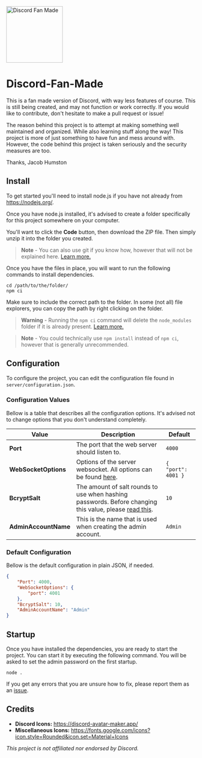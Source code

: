 <picture>
  <source media="(prefers-color-scheme: dark)" srcset="client/assets/public/images/icon/zoomed-white.png" height="150px" width="150px">
  <source media="(prefers-color-scheme: light)" srcset="client/assets/public/images/icon/zoomed-black.png" height="150px" width="150px">
  <img alt="Discord Fan Made">
</picture>

# Discord-Fan-Made

This is a fan made version of Discord, with way less features of course. This is still being created, and may not function or work correctly. If you would like to contribute, don't hesitate to make a pull request or issue!

The reason behind this project is to attempt at making something well maintained and organized. While also learning stuff along the way! This project is more of just something to have fun and mess around with. However, the code behind this project is taken seriously and the security measures are too.

Thanks, Jacob Humston

## Install

To get started you'll need to install node.js if you have not already from https://nodejs.org/.

Once you have node.js installed, it's advised to create a folder specifically for this project somewhere on your computer.

You'll want to click the **Code** button, then download the ZIP file. Then simply unzip it into the folder you created.
> **Note** - You can also use git if you know how, however that will not be explained here. [Learn more.](https://docs.github.com/en/repositories/creating-and-managing-repositories/cloning-a-repository)

Once you have the files in place, you will want to run the following commands to install dependencies.

```console
cd /path/to/the/folder/
npm ci
```
Make sure to include the correct path to the folder. In some (not all) file explorers, you can copy the path by right clicking on the folder.

> **Warning** - Running the `npm ci` command will delete the `node_modules` folder if it is already present. [Learn more.](https://docs.npmjs.com/cli/v9/commands/npm-ci)

> **Note** - You could technically use `npm install` instead of `npm ci`, however that is generally unrecommended.

## Configuration 

To configure the project, you can edit the configuration file found in `server/configuration.json`.

### Configuration Values

Bellow is a table that describes all the configuration options. It's advised not to change options that you don't understand completely.

Value | Description | Default
----- | ----------- | -------
**Port** | The port that the web server should listen to. | `4000`
**WebSocketOptions** | Options of the server websocket. All options can be found [here](https://github.com/websockets/ws/blob/HEAD/doc/ws.md#new-websocketserveroptions-callback). | `{ "port": 4001 }`
**BcryptSalt** | The amount of salt rounds to use when hashing passwords. Before changing this value, please [read this](https://github.com/kelektiv/node.bcrypt.js#a-note-on-rounds). | `10`
**AdminAccountName** | This is the name that is used when creating the admin account. | `Admin`

### Default Configuration

Bellow is the default configuration in plain JSON, if needed.

```json
{
    "Port": 4000,
    "WebSocketOptions": {
        "port": 4001
    },
    "BcryptSalt": 10,
    "AdminAccountName": "Admin"
}
```

## Startup

Once you have installed the dependencies, you are ready to start the project. You can start it by executing the following command. You will be asked to set the admin password on the first startup.

```console
node .
```

If you get any errors that you are unsure how to fix, please report them as an [issue](https://github.com/jacobhumston-school/Discord-Fan-Made/issues/new).

## Credits

- **Discord Icons:** https://discord-avatar-maker.app/
- **Miscellaneous Icons:** https://fonts.google.com/icons?icon.style=Rounded&icon.set=Material+Icons

*This project is not affiliated nor endorsed by Discord.*

